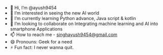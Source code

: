 - 👋 Hi, I’m @ayush9454
- 👀 I’m interested in seeing the new AI world
- 🌱 I’m currently learning Python advance, Java script & kotlin 
- 💞️ I’m looking to collaborate on Integrating machine learning and AI into smartphone Applications
- 📫 How to reach me - singhayush9454@gmail.com
- 😄 Pronouns: Geek for a need
- ⚡ Fun fact: I never wanna quit.

<!---
ayush9454/ayush9454 is a ✨ special ✨ repository because its `README.md` (this file) appears on your GitHub profile.
You can click the Preview link to take a look at your changes.
--->
